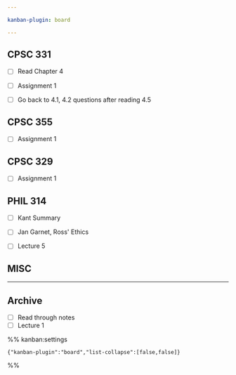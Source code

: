 ```yaml
---

kanban-plugin: board

---
```


## CPSC 331

- [ ] Read Chapter 4
- [ ] Assignment 1
- [ ] Go back to 4.1, 4.2 questions after reading 4.5


## CPSC 355

- [ ] Assignment 1


## CPSC 329

- [ ] Assignment 1


## PHIL 314

- [ ] Kant Summary
- [ ] Jan Garnet, Ross' Ethics
- [ ] Lecture 5


## MISC



***

## Archive

- [ ] Read through notes
- [ ] Lecture 1

%% kanban:settings
```
{"kanban-plugin":"board","list-collapse":[false,false]}
```
%%